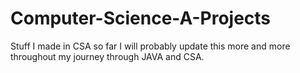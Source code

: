 # Computer-Science-A-Projects
Stuff I made in CSA so far I will probably update this more and more throughout my journey through JAVA and CSA.  
